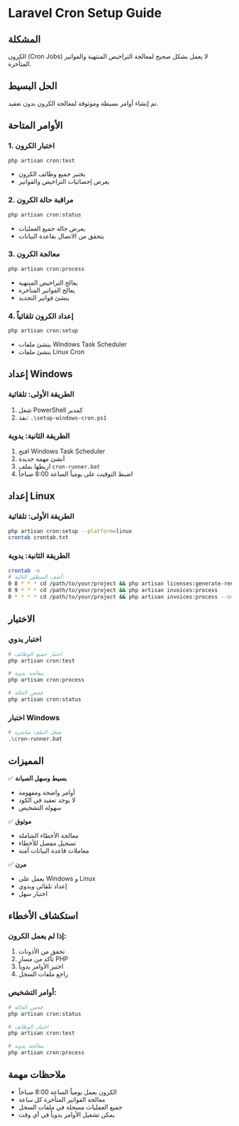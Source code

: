 # Laravel Cron Setup Guide

## المشكلة
الكرون (Cron Jobs) لا يعمل بشكل صحيح لمعالجة التراخيص المنتهية والفواتير المتأخرة.

## الحل البسيط
تم إنشاء أوامر بسيطة وموثوقة لمعالجة الكرون بدون تعقيد.

## الأوامر المتاحة

### 1. اختبار الكرون
```bash
php artisan cron:test
```
- يختبر جميع وظائف الكرون
- يعرض إحصائيات التراخيص والفواتير

### 2. مراقبة حالة الكرون
```bash
php artisan cron:status
```
- يعرض حالة جميع العمليات
- يتحقق من الاتصال بقاعدة البيانات

### 3. معالجة الكرون
```bash
php artisan cron:process
```
- يعالج التراخيص المنتهية
- يعالج الفواتير المتأخرة
- ينشئ فواتير التجديد

### 4. إعداد الكرون تلقائياً
```bash
php artisan cron:setup
```
- ينشئ ملفات Windows Task Scheduler
- ينشئ ملفات Linux Cron

## إعداد Windows

### الطريقة الأولى: تلقائية
1. شغل PowerShell كمدير
2. نفذ: `.\setup-windows-cron.ps1`

### الطريقة الثانية: يدوية
1. افتح Windows Task Scheduler
2. أنشئ مهمة جديدة
3. اربطها بملف `cron-runner.bat`
4. اضبط التوقيت على يومياً الساعة 8:00 صباحاً

## إعداد Linux

### الطريقة الأولى: تلقائية
```bash
php artisan cron:setup --platform=linux
crontab crontab.txt
```

### الطريقة الثانية: يدوية
```bash
crontab -e
# أضف السطور التالية:
0 8 * * * cd /path/to/your/project && php artisan licenses:generate-renewal-invoices --days=7
0 9 * * * cd /path/to/your/project && php artisan invoices:process
0 * * * * cd /path/to/your/project && php artisan invoices:process --overdue
```

## الاختبار

### اختبار يدوي
```bash
# اختبار جميع الوظائف
php artisan cron:test

# معالجة يدوية
php artisan cron:process

# فحص الحالة
php artisan cron:status
```

### اختبار Windows
```bash
# شغل الملف مباشرة
.\cron-runner.bat
```

## المميزات

✅ **بسيط وسهل الصيانة**
- أوامر واضحة ومفهومة
- لا يوجد تعقيد في الكود
- سهولة التشخيص

✅ **موثوق**
- معالجة الأخطاء الشاملة
- تسجيل مفصل للأخطاء
- معاملات قاعدة البيانات آمنة

✅ **مرن**
- يعمل على Windows و Linux
- إعداد تلقائي ويدوي
- اختبار سهل

## استكشاف الأخطاء

### إذا لم يعمل الكرون:
1. تحقق من الأذونات
2. تأكد من مسار PHP
3. اختبر الأوامر يدوياً
4. راجع ملفات السجل

### أوامر التشخيص:
```bash
# فحص الحالة
php artisan cron:status

# اختبار الوظائف
php artisan cron:test

# معالجة يدوية
php artisan cron:process
```

## ملاحظات مهمة

- الكرون يعمل يومياً الساعة 8:00 صباحاً
- معالجة الفواتير المتأخرة كل ساعة
- جميع العمليات مسجلة في ملفات السجل
- يمكن تشغيل الأوامر يدوياً في أي وقت
